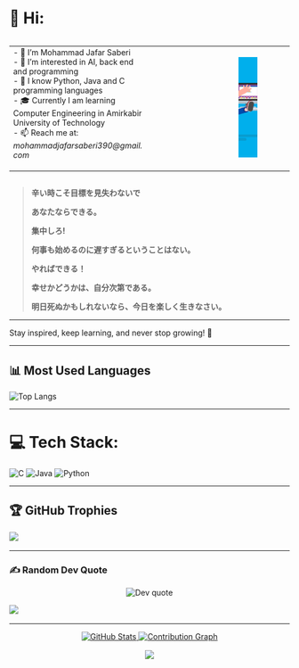 # 👋 Hi:

<div style="display: flex; justify-content: space-between; align-items: flex-start; flex-wrap: nowrap;">
  <!-- Left Content -->
  <table border="0">
    <tr>
      <td>
        <div style="max-width: 60%; padding-right: 20px;">
          - 💫 I’m Mohammad Jafar Saberi<br>
          - 👀 I’m interested in AI, back end and programming<br>
          - 📔 I know Python, Java and C programming languages<br>
          - 🎓 Currently I am learning Computer Engineering in Amirkabir University of Technology<br>
          - 📫 Reach me at: <em>mohammadjafarsaberi390@gmail.com</em><br><br>
        </div>
      </td>
      <td>
        <div style="flex-shrink: 0; max-width:40%;">
          <img 
            src="https://raw.githubusercontent.com/ngud-119/ngud-119/main/2.gif" 
            alt="animated" 
            style="width: 250px; height: 180px; object-fit: cover;" 
          />
        </div>
      </td>
    </tr>
  </table>
</div>

<blockquote>
  <p><strong>辛い時こそ目標を見失わないで</strong></p>
  <p><strong>あなたならできる。</strong></p>
  <p><strong>集中しろ!</strong></p>
  <p><strong>何事も始めるのに遅すぎるということはない。</strong></p>
  <p><strong>やればできる！</strong></p>
  <p><strong>幸せかどうかは、自分次第である。</strong></p>
  <p><strong>明日死ぬかもしれないなら、今日を楽しく生きなさい。</strong></p>
</blockquote>

---

<p>Stay inspired, keep learning, and never stop growing! 🚀</p>

---

## 📊 Most Used Languages
![Top Langs](https://github-readme-stats.vercel.app/api/top-langs/?username=jafarsaberi13&layout=compact&langs_count=10&theme=tokyonight)

---

# 💻 Tech Stack:
![C](https://img.shields.io/badge/c-%2300599C.svg?style=for-the-badge&logo=c&logoColor=white) 
![Java](https://img.shields.io/badge/java-%23ED8B00.svg?style=for-the-badge&logo=openjdk&logoColor=white) 
![Python](https://img.shields.io/badge/python-3670A0?style=for-the-badge&logo=python&logoColor=ffdd54)

---

## 🏆 GitHub Trophies
![](https://github-profile-trophy.vercel.app/?username=jafarsaberi13&theme=radical&no-frame=false&no-bg=true&margin-w=4)

---

### ✍️ Random Dev Quote

<p align="center">
  <img src="https://quotes-github-readme.vercel.app/api?type=horizontal&theme=tokyonight" alt="Dev quote"/>
</p>



[![](https://visitcount.itsvg.in/api?id=jafarsaberi13&icon=2&color=3)](https://visitcount.itsvg.in)

---

<p align="center">
  <a href="https://github.com/Jafarsaberi?tab=repositories">
    <img src="https://github-readme-stats-one-bice.vercel.app/api?username=jafarsaberi13&theme=gotham&show_icons=true&hide_border=true&include_all_commits=true&count_private=true" width="49%" alt="GitHub Stats"/>
  </a>
  <a href="https://github.com/Jafarsaberi13?tab=stars">
    <img src="https://github-readme-activity-graph.vercel.app/graph?username=jafarsaberi13&theme=react-dark&hide_border=true&area=true&custom_title=Contribution%20Graph" width="49%" alt="Contribution Graph"/>
  </a>
</p>

<div align="center">
  <img src="https://komarev.com/ghpvc/?username=jafarsaberi13&style=flat-square" align="center" />
</div>
